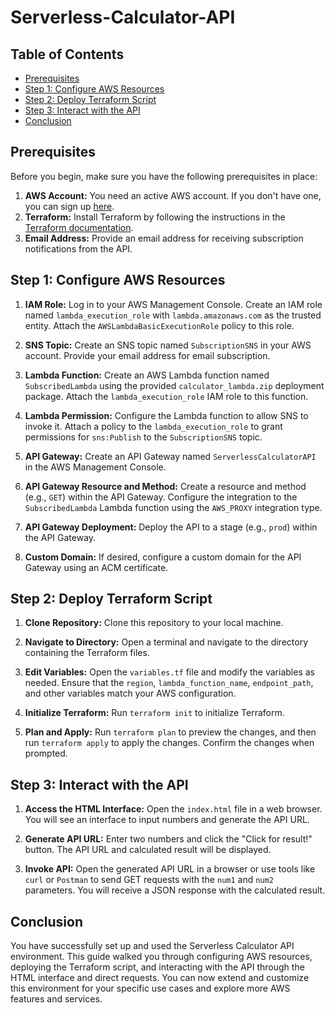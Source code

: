 # Serverless-Calculator-API

## Table of Contents

- [Prerequisites](#prerequisites)
- [Step 1: Configure AWS Resources](#step-1-configure-aws-resources)
- [Step 2: Deploy Terraform Script](#step-2-deploy-terraform-script)
- [Step 3: Interact with the API](#step-3-interact-with-the-api)
- [Conclusion](#conclusion)

## Prerequisites

Before you begin, make sure you have the following prerequisites in place:

1. **AWS Account:** You need an active AWS account. If you don't have one, you can sign up [here](https://aws.amazon.com/).
2. **Terraform:** Install Terraform by following the instructions in the [Terraform documentation](https://learn.hashicorp.com/tutorials/terraform/install-cli).
3. **Email Address:** Provide an email address for receiving subscription notifications from the API.

## Step 1: Configure AWS Resources

1. **IAM Role:** Log in to your AWS Management Console. Create an IAM role named `lambda_execution_role` with `lambda.amazonaws.com` as the trusted entity. Attach the `AWSLambdaBasicExecutionRole` policy to this role.

2. **SNS Topic:** Create an SNS topic named `SubscriptionSNS` in your AWS account. Provide your email address for email subscription.

3. **Lambda Function:** Create an AWS Lambda function named `SubscribedLambda` using the provided `calculator_lambda.zip` deployment package. Attach the `lambda_execution_role` IAM role to this function.

4. **Lambda Permission:** Configure the Lambda function to allow SNS to invoke it. Attach a policy to the `lambda_execution_role` to grant permissions for `sns:Publish` to the `SubscriptionSNS` topic.

5. **API Gateway:** Create an API Gateway named `ServerlessCalculatorAPI` in the AWS Management Console.

6. **API Gateway Resource and Method:** Create a resource and method (e.g., `GET`) within the API Gateway. Configure the integration to the `SubscribedLambda` Lambda function using the `AWS_PROXY` integration type.

7. **API Gateway Deployment:** Deploy the API to a stage (e.g., `prod`) within the API Gateway.

8. **Custom Domain:** If desired, configure a custom domain for the API Gateway using an ACM certificate.

## Step 2: Deploy Terraform Script

1. **Clone Repository:** Clone this repository to your local machine.

2. **Navigate to Directory:** Open a terminal and navigate to the directory containing the Terraform files.

3. **Edit Variables:** Open the `variables.tf` file and modify the variables as needed. Ensure that the `region`, `lambda_function_name`, `endpoint_path`, and other variables match your AWS configuration.

4. **Initialize Terraform:** Run `terraform init` to initialize Terraform.

5. **Plan and Apply:** Run `terraform plan` to preview the changes, and then run `terraform apply` to apply the changes. Confirm the changes when prompted.

## Step 3: Interact with the API

1. **Access the HTML Interface:** Open the `index.html` file in a web browser. You will see an interface to input numbers and generate the API URL.

2. **Generate API URL:** Enter two numbers and click the "Click for result!" button. The API URL and calculated result will be displayed.

3. **Invoke API:** Open the generated API URL in a browser or use tools like `curl` or `Postman` to send GET requests with the `num1` and `num2` parameters. You will receive a JSON response with the calculated result.

## Conclusion

You have successfully set up and used the Serverless Calculator API environment. This guide walked you through configuring AWS resources, deploying the Terraform script, and interacting with the API through the HTML interface and direct requests. You can now extend and customize this environment for your specific use cases and explore more AWS features and services.
